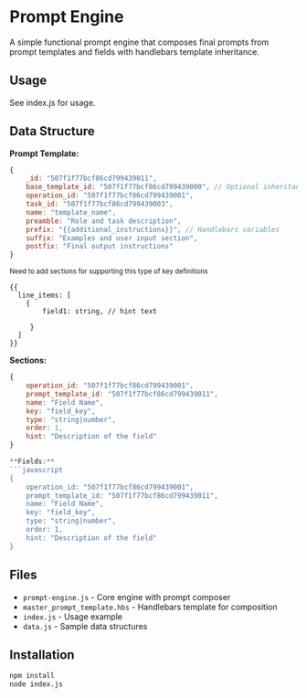 # Prompt Engine

A simple functional prompt engine that composes final prompts from prompt templates and fields with handlebars template inheritance.

## Usage

See index.js for usage.

## Data Structure

**Prompt Template:**
```javascript
{
    _id: "507f1f77bcf86cd799439011",
    base_template_id: "507f1f77bcf86cd799439000", // Optional inheritance
    operation_id: "507f1f77bcf86cd799439001",
    task_id: "507f1f77bcf86cd799439003",
    name: "template_name",
    preamble: "Role and task description",
    prefix: "{{additional_instructions}}", // Handlebars variables
    suffix: "Examples and user input section",
    postfix: "Final output instructions"
}
```

 <small> Need to add sections for supporting this type of key definitions </small>
```
{{
  line_items: [
    {
        field1: string, // hint text
    
     }
  ]
}}
```

**Sections:** 
```javascript
{
    operation_id: "507f1f77bcf86cd799439001",
    prompt_template_id: "507f1f77bcf86cd799439011",
    name: "Field Name",
    key: "field_key",
    type: "string|number",
    order: 1,
    hint: "Description of the field"
}

**Fields:**
```javascript
{
    operation_id: "507f1f77bcf86cd799439001",
    prompt_template_id: "507f1f77bcf86cd799439011",
    name: "Field Name",
    key: "field_key",
    type: "string|number",
    order: 1,
    hint: "Description of the field"
}
```

## Files

- `prompt-engine.js` - Core engine with prompt composer
- `master_prompt_template.hbs` - Handlebars template for composition
- `index.js` - Usage example
- `data.js` - Sample data structures

## Installation

```bash
npm install
node index.js
``` 